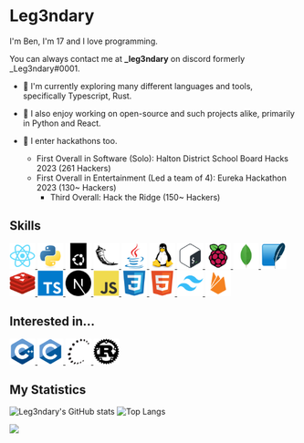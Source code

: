 # Leg3ndary

I'm Ben, I'm 17 and I love programming.

You can always contact me at **\_leg3ndary** on discord formerly \_Leg3ndary#0001.

- 🔭 I'm currently exploring many different languages and tools, specifically Typescript, Rust.

- 🌱 I also enjoy working on open-source and such projects alike, primarily in Python and React.

- 🥇 I enter hackathons too.
	- First Overall in Software (Solo): Halton District School Board Hacks 2023 (261 Hackers)
	- First Overall in Entertainment (Led a team of 4): Eureka Hackathon 2023 (130~ Hackers)
        - Third Overall: Hack the Ridge (150~ Hackers)

## Skills

<p align="left">
    <a href="#">
		<img src="https://raw.githubusercontent.com/devicons/devicon/master/icons/react/react-original.svg"
			width="45" height="45" alt="React" />
    </a>
    <a href="#">
		<img src="https://raw.githubusercontent.com/devicons/devicon/master/icons/python/python-original.svg"
			width="45" height="45" alt="Python" />
    </a>
    <a href="#">
		<img src="https://raw.githubusercontent.com/devicons/devicon/master/icons/ubuntu/ubuntu-plain.svg"
			width="45" height="45" alt="Ubuntu" />
    </a>
    <a href="#">
		<img src="https://raw.githubusercontent.com/devicons/devicon/master/icons/flask/flask-original.svg"
			width="45" height="45" alt="Flask" />
    </a>
    <a href="#">
		<img src="https://raw.githubusercontent.com/devicons/devicon/master/icons/java/java-original.svg"
			width="45" height="45" alt="Java" />
    </a>
    <a href="#">
		<img src="https://raw.githubusercontent.com/devicons/devicon/master/icons/linux/linux-original.svg"
			width="45" height="45" alt="Linux" />
    </a>
    <a href="#">
		<img src="https://raw.githubusercontent.com/devicons/devicon/master/icons/bash/bash-original.svg"
			width="45" height="45" alt="Bash" />
    </a>
	<a href="#">
		<img src="https://raw.githubusercontent.com/devicons/devicon/master/icons/raspberrypi/raspberrypi-original.svg"
			width="45" height="45" alt="RaspberryPi" />
    </a>
	<a href="#">
		<img src="https://raw.githubusercontent.com/devicons/devicon/master/icons/mongodb/mongodb-original.svg"
			width="45" height="45" alt="MongoDB" />
    </a>
	<a href="#">
		<img src="https://raw.githubusercontent.com/devicons/devicon/master/icons/sqlite/sqlite-original.svg"
			width="45" height="45" alt="Sqlite3" />
    </a>
	<a href="#">
		<img src="https://raw.githubusercontent.com/devicons/devicon/master/icons/redis/redis-original.svg"
			width="45" height="45" alt="Redis" />
    </a>
    <a href="#">
		<img src="https://raw.githubusercontent.com/devicons/devicon/master/icons/typescript/typescript-original.svg"
			width="45" height="45" alt="TypeScript" />
    </a>
    <a href="#">
		<img src="https://raw.githubusercontent.com/devicons/devicon/master/icons/nextjs/nextjs-original.svg"
			width="45" height="45" alt="NextJS" />
    </a>
    <a href="#">
		<img src="https://raw.githubusercontent.com/devicons/devicon/master/icons/javascript/javascript-original.svg"
			width="45" height="45" alt="JavaScript" />
    </a>
    <a href="#">
		<img src="https://raw.githubusercontent.com/devicons/devicon/master/icons/css3/css3-original.svg"
			width="45" height="45" alt="CSS" />
    </a>
    <a href="#">
		<img src="https://raw.githubusercontent.com/devicons/devicon/master/icons/html5/html5-original.svg"
			width="45" height="45" alt="HTML5" />
    </a>
    <a href="#">
		<img src="https://raw.githubusercontent.com/devicons/devicon/master/icons/tailwindcss/tailwindcss-plain.svg"
			width="45" height="45" alt="Tailwind" />
    </a>
    <a href="#">
		<img src="https://raw.githubusercontent.com/devicons/devicon/master/icons/firebase/firebase-plain.svg"
			width="45" height="45" alt="Firebase" />
    </a>
</p>


## Interested in...

<p align="left">
	<a href="#">
		<img src="https://raw.githubusercontent.com/devicons/devicon/master/icons/cplusplus/cplusplus-original.svg"
			width="45" height="45" alt="Cplusplus" />
    </a>
	<a href="#">
		<img src="https://raw.githubusercontent.com/devicons/devicon/master/icons/c/c-original.svg"
			width="45" height="45" alt="C" />
    </a>
    <a href="#">
		<img src="https://raw.githubusercontent.com/devicons/devicon/master/icons/ssh/ssh-original.svg"
			width="45" height="45" alt="SSH" />
    </a>
    <a href="#">
		<img src="https://raw.githubusercontent.com/devicons/devicon/master/icons/rust/rust-plain.svg"
			width="45" height="45" alt="Rust" />
    </a>
</p>

## My Statistics

![Leg3ndary's GitHub stats](https://github-readme-stats.vercel.app/api?username=leg3ndary&show_icons=true&theme=tokyonight)
![Top Langs](https://github-readme-stats.vercel.app/api/top-langs/?username=Leg3ndary&layout=compact&theme=tokyonight)

![](https://komarev.com/ghpvc/?username=Leg3ndary&color=blue)
